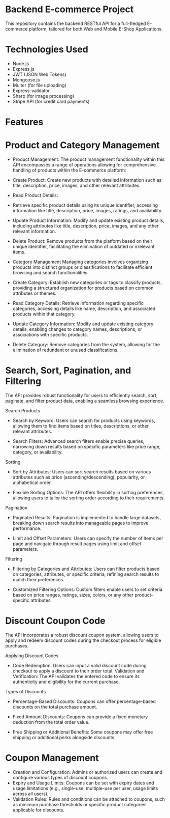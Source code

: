 # Backend E-commerce Project
This repository contains the backend RESTful API for a full-fledged E-commerce platform, tailored for both Web and Mobile E-Shop Applications.

# Technologies Used
- Node.js
- Express.js
- JWT (JSON Web Tokens)
- Mongoose.js
- Multer (for file uploading)
- Express-validator
- Sharp (for image processing)
- Stripe API (for credit card payments)

# Features
# Product and Category Management
- Product Management:
The product management functionality within this API encompasses a range of operations allowing for comprehensive handling of products within the E-commerce platform:

- Create Product:
Create new products with detailed information such as title, description, price, images, and other relevant attributes.

- Read Product Details:
- Retrieve specific product details using its unique identifier, accessing information like title, description, price, images, ratings, and availability.

- Update Product Information:
Modify and update existing product details, including attributes like title, description, price, images, and any other relevant information.

- Delete Product:
Remove products from the platform based on their unique identifier, facilitating the elimination of outdated or irrelevant items.


- Category Management
Managing categories involves organizing products into distinct groups or classifications to facilitate efficient browsing and search functionalities:

- Create Category:
Establish new categories or tags to classify products, providing a structured organization for products based on common attributes or themes.

- Read Category Details:
Retrieve information regarding specific categories, accessing details like name, description, and associated products within that category.

- Update Category Information:
Modify and update existing category details, enabling changes to category names, descriptions, or associations with specific products.

- Delete Category:
Remove categories from the system, allowing for the elimination of redundant or unused classifications.


# Search, Sort, Pagination, and Filtering
The API provides robust functionality for users to efficiently search, sort, paginate, and filter product data, enabling a seamless browsing experience.

Search Products
- Search by Keyword:
  Users can search for products using keywords, allowing them to find items based on titles, descriptions, or other relevant attributes.

- Search Filters:
Advanced search filters enable precise queries, narrowing down results based on specific parameters like price range, category, or availability.

Sorting
- Sort by Attributes:
Users can sort search results based on various attributes such as price (ascending/descending), popularity, or alphabetical order.

- Flexible Sorting Options:
The API offers flexibility in sorting preferences, allowing users to tailor the sorting order according to their requirements.

Pagination
- Paginated Results:
Pagination is implemented to handle large datasets, breaking down search results into manageable pages to improve performance.

- Limit and Offset Parameters:
Users can specify the number of items per page and navigate through result pages using limit and offset parameters.

Filtering
- Filtering by Categories and Attributes:
Users can filter products based on categories, attributes, or specific criteria, refining search results to match their preferences.

- Customized Filtering Options:
Custom filters enable users to set criteria based on price ranges, ratings, sizes, colors, or any other product-specific attributes.


# Discount Coupon Code
The API incorporates a robust discount coupon system, allowing users to apply and redeem discount codes during the checkout process for eligible purchases.

Applying Discount Codes
- Code Redemption: Users can input a valid discount code during checkout to apply a discount to their order total.
Validation and Verification: The API validates the entered code to ensure its authenticity and eligibility for the current purchase.

Types of Discounts
- Percentage-Based Discounts: Coupons can offer percentage-based discounts on the total purchase amount.

- Fixed Amount Discounts: Coupons can provide a fixed monetary deduction from the total order value.

- Free Shipping or Additional Benefits: Some coupons may offer free shipping or additional perks alongside discounts.

# Coupon Management
- Creation and Configuration: Admins or authorized users can create and configure various types of discount coupons.
- Expiry and Usage Limits: Coupons can be set with expiry dates and usage limitations (e.g., single-use, multiple-use per user, usage limits across all users).
- Validation Rules: Rules and conditions can be attached to coupons, such as minimum purchase thresholds or specific product categories applicable for discounts.

